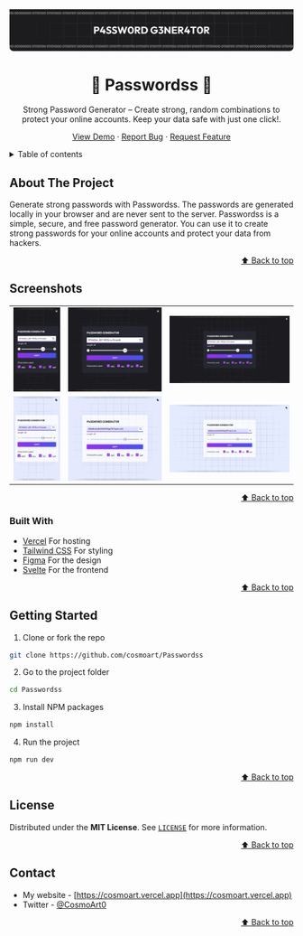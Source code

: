 <div id="top"></div>

<div align="center">
	<a href="https://passwordss.vercel.app">
		<img src="./readme/header.webp" alt="Web preview" />
	</a>

  # 🔐 Passwordss 🔑

  Strong Password Generator – Create strong, random combinations to protect your online accounts. Keep your data safe with just one click!.

  <a href="https://passwordss.vercel.app">View Demo</a>
  ·
  <a href="https://github.com/cosmoart/Passwordss/issues">Report Bug</a>
  ·
  <a href="https://github.com/cosmoart/Passwordss/issues">Request Feature</a>

</div>


<!-- TABLE OF CONTENTS -->
<details>
<summary>Table of contents</summary>

- [About The Project](#about-the-project)
- [Screenshots](#screenshots)
- [Built With](#built-with)
- [Getting Started](#getting-started)
- [License](#license)
- [Contact](#contact)

</details>


<!-- ABOUT THE PROJECT -->
## About The Project

Generate strong passwords with Passwordss. The passwords are generated locally in your browser and are never sent to the server. Passwordss is a simple, secure, and free password generator. You can use it to create strong passwords for your online accounts and protect your data from hackers.

<p align="right"><a href="#top">⬆ Back to top</a></p>


<!-- SCREENSHOTS -->
## Screenshots

<table>
    <tr>
      <td>
          <img src="./readme/home-mobile.webp" width="100%" title="Mobile solution"  />
      </td>
      <td>
          <img src="./readme/home-tablet.webp" width="100%" title="Tablet solution"/>
      </td>
      <td>
          <img src="./readme/home-desktop.webp" width="100%" title="Desktop solution"/>
      </td>
    </tr>
    <tr>
      <td>
          <img src="./readme/home-light-mobile.webp" width="100%" title="Mobile solution"  />
      </td>
      <td>
          <img src="./readme/home-light-tablet.webp" width="100%" title="Tablet solution"/>
      </td>
      <td>
          <img src="./readme/home-light-desktop.webp" width="100%" title="Desktop solution"/>
      </td>
    </tr>
</table>

<p align="right"><a href="#top">⬆ Back to top</a></p>


### Built With

* [Vercel](https://vercel.com/) For hosting
* [Tailwind CSS](https://tailwindcss.com/) For styling
* [Figma](https://www.figma.com/) For the design
* [Svelte](https://svelte.dev/) For the frontend

<p align="right"><a href="#top">⬆ Back to top</a></p>


<!-- GETTING STARTED -->
## Getting Started

1. Clone or fork the repo
```sh
git clone https://github.com/cosmoart/Passwordss
```
2. Go to the project folder
```sh
cd Passwordss
```
3. Install NPM packages
```sh
npm install
```
4. Run the project
```sh
npm run dev
```

<p align="right"><a href="#top">⬆ Back to top</a></p>


<!-- LICENSE -->
## License

Distributed under the **MIT License**. See [`LICENSE`](https://github.com/cosmoart/Passwordss/blob/main/LICENCE) for more information.

<p align="right"><a href="#top">⬆ Back to top</a></p>

<!-- CONTACT -->
## Contact
* My website - [https://cosmoart.vercel.app](https://cosmoart.vercel.app)
* Twitter - [@CosmoArt0](https://twitter.com/cosmoart0)

<p align="right"><a href="#top">⬆ Back to top</a></p>
